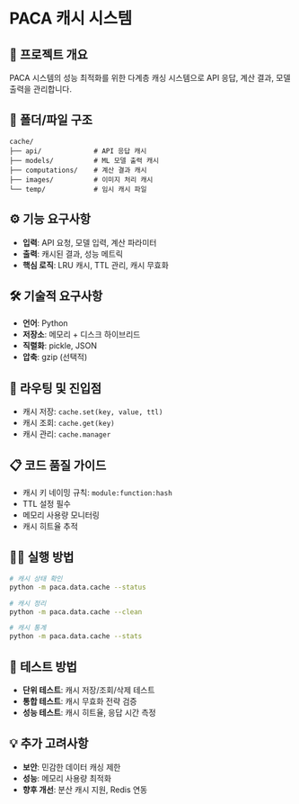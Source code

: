 # PACA 캐시 시스템

## 🎯 프로젝트 개요
PACA 시스템의 성능 최적화를 위한 다계층 캐싱 시스템으로 API 응답, 계산 결과, 모델 출력을 관리합니다.

## 📁 폴더/파일 구조
```
cache/
├── api/             # API 응답 캐시
├── models/          # ML 모델 출력 캐시
├── computations/    # 계산 결과 캐시
├── images/          # 이미지 처리 캐시
└── temp/            # 임시 캐시 파일
```

## ⚙️ 기능 요구사항
- **입력**: API 요청, 모델 입력, 계산 파라미터
- **출력**: 캐시된 결과, 성능 메트릭
- **핵심 로직**: LRU 캐시, TTL 관리, 캐시 무효화

## 🛠️ 기술적 요구사항
- **언어**: Python
- **저장소**: 메모리 + 디스크 하이브리드
- **직렬화**: pickle, JSON
- **압축**: gzip (선택적)

## 🚀 라우팅 및 진입점
- 캐시 저장: `cache.set(key, value, ttl)`
- 캐시 조회: `cache.get(key)`
- 캐시 관리: `cache.manager`

## 📋 코드 품질 가이드
- 캐시 키 네이밍 규칙: `module:function:hash`
- TTL 설정 필수
- 메모리 사용량 모니터링
- 캐시 히트율 추적

## 🏃‍♂️ 실행 방법
```bash
# 캐시 상태 확인
python -m paca.data.cache --status

# 캐시 정리
python -m paca.data.cache --clean

# 캐시 통계
python -m paca.data.cache --stats
```

## 🧪 테스트 방법
- **단위 테스트**: 캐시 저장/조회/삭제 테스트
- **통합 테스트**: 캐시 무효화 전략 검증
- **성능 테스트**: 캐시 히트율, 응답 시간 측정

## 💡 추가 고려사항
- **보안**: 민감한 데이터 캐싱 제한
- **성능**: 메모리 사용량 최적화
- **향후 개선**: 분산 캐시 지원, Redis 연동